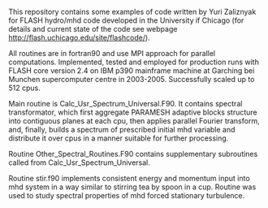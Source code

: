 This repository contains some examples of code written 
by Yuri Zaliznyak for FLASH hydro/mhd code developed in the University if Chicago
(for details and current state of the code see webpage http://flash.uchicago.edu/site/flashcode/).

All routines are in fortran90 and use MPI approach for parallel computations. Implemented, 
tested and employed for production runs with FLASH core version 2.4 on IBM p390 mainframe machine 
at Garching bei Munchen supercomputer centre in 2003-2005. Successfully scaled up to 512 cpus.

Main routine is Calc_Usr_Spectrum_Universal.F90. It contains spectral transformator, which first aggregate 
PARAMESH adaptive blocks structure into contiguous planes at each cpu, then applies parallel Fourier 
transform, and, finally, builds a spectrum of prescribed initial mhd variable and distribute it over 
cpus in a manner suitable for further processing.

Routine Other_Spectral_Routines.F90 contains supplementary subroutines called from Calc_Usr_Spectrum_Universal.

Routine stir.f90 implements consistent energy and momentum input into mhd system in a way similar to stirring tea
by spoon in a cup. Routine was used to study spectral properties of mhd forced stationary turbulence.
